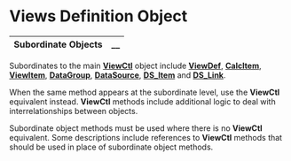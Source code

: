 # Views Definition Object

**Subordinate Objects** |  **__**  
---|---  
  
Subordinates to the main **[ViewCtl](ViewCtl.md)** object include **[ViewDef](ViewDef.md)**, **[CalcItem](CalcItem.md)**, **[ViewItem](ViewItem.md)**, **[DataGroup](DataGroup.md)**, **[DataSource](DataSource.md)**, **[DS_Item](DS_Item.md)** and **[DS_Link](DS_Link.md)**.

When the same method appears at the subordinate level, use the **ViewCtl** equivalent instead. **ViewCtl** methods include additional logic to deal with interrelationships between objects.

Subordinate object methods must be used where there is no **ViewCtl** equivalent. Some descriptions include references to **ViewCtl** methods that should be used in place of subordinate object methods.
